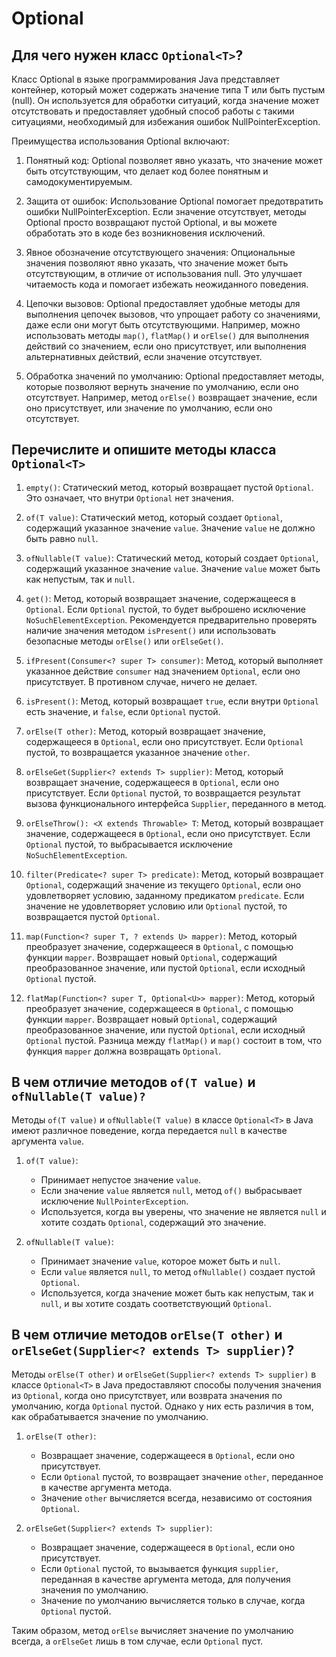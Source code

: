 # Optional

## Для чего нужен класс `Optional<T>`?

Класс Optional<T> в языке программирования Java представляет контейнер, который может содержать значение типа T или быть
пустым (null). Он используется для обработки ситуаций, когда значение может отсутствовать и предоставляет удобный способ
работы с такими ситуациями, необходимый для избежания ошибок NullPointerException.

Преимущества использования Optional<T> включают:

1. Понятный код: Optional<T> позволяет явно указать, что значение может быть отсутствующим, что делает код более
   понятным и самодокументируемым.

2. Защита от ошибок: Использование Optional<T> помогает предотвратить ошибки NullPointerException. Если значение
   отсутствует, методы Optional<T> просто возвращают пустой Optional, и вы можете обработать это в коде без
   возникновения исключений.

3. Явное обозначение отсутствующего значения: Опциональные значения позволяют явно указать, что значение может быть
   отсутствующим, в отличие от использования null. Это улучшает читаемость кода и помогает избежать неожиданного
   поведения.

4. Цепочки вызовов: Optional<T> предоставляет удобные методы для выполнения цепочек вызовов, что упрощает работу со
   значениями, даже если они могут быть отсутствующими. Например, можно использовать методы `map()`, `flatMap()`
   и `orElse()` для выполнения действий со значением, если оно присутствует, или выполнения альтернативных действий,
   если значение отсутствует.

5. Обработка значений по умолчанию: Optional<T> предоставляет методы, которые позволяют вернуть значение по умолчанию,
   если оно отсутствует. Например, метод `orElse()` возвращает значение, если оно присутствует, или значение по
   умолчанию, если оно отсутствует.

## Перечислите и опишите методы класса `Optional<T>`

1. `empty()`: Статический метод, который возвращает пустой `Optional`. Это означает, что внутри `Optional` нет значения.

2. `of(T value)`: Статический метод, который создает `Optional`, содержащий указанное значение `value`. Значение `value`
   не должно быть равно `null`.

3. `ofNullable(T value)`: Статический метод, который создает `Optional`, содержащий указанное значение `value`.
   Значение `value` может быть как непустым, так и `null`.

4. `get()`: Метод, который возвращает значение, содержащееся в `Optional`. Если `Optional` пустой, то будет выброшено
   исключение `NoSuchElementException`. Рекомендуется предварительно проверять наличие значения методом `isPresent()`
   или использовать безопасные методы `orElse()` или `orElseGet()`.

5. `ifPresent(Consumer<? super T> consumer)`: Метод, который выполняет указанное действие `consumer` над
   значением `Optional`, если оно присутствует. В противном случае, ничего не делает.

6. `isPresent()`: Метод, который возвращает `true`, если внутри `Optional` есть значение, и `false`, если `Optional`
   пустой.

7. `orElse(T other)`: Метод, который возвращает значение, содержащееся в `Optional`, если оно присутствует.
   Если `Optional` пустой, то возвращается указанное значение `other`.

8. `orElseGet(Supplier<? extends T> supplier)`: Метод, который возвращает значение, содержащееся в `Optional`, если оно
   присутствует. Если `Optional` пустой, то возвращается результат вызова функционального интерфейса `Supplier`,
   переданного в метод.

9. `orElseThrow(): <X extends Throwable> T`: Метод, который возвращает значение, содержащееся в `Optional`, если оно
   присутствует. Если `Optional` пустой, то выбрасывается исключение `NoSuchElementException`.

10. `filter(Predicate<? super T> predicate)`: Метод, который возвращает `Optional`, содержащий значение из
    текущего `Optional`, если оно удовлетворяет условию, заданному предикатом `predicate`. Если значение не
    удовлетворяет условию или `Optional` пустой, то возвращается пустой `Optional`.

11. `map(Function<? super T, ? extends U> mapper)`: Метод, который преобразует значение, содержащееся в `Optional`, с
    помощью функции `mapper`. Возвращает новый `Optional`, содержащий преобразованное значение, или пустой `Optional`,
    если исходный `Optional` пустой.

12. `flatMap(Function<? super T, Optional<U>> mapper)`: Метод, который преобразует значение, содержащееся в `Optional`,
    с помощью функции `mapper`. Возвращает новый `Optional`, содержащий преобразованное значение, или пустой `Optional`,
    если исходный `Optional` пустой. Разница между `flatMap()` и `map()` состоит в том, что функция `mapper` должна
    возвращать `Optional`.

## В чем отличие методов `of(T value)` и `ofNullable(T value)?`

Методы `of(T value)` и `ofNullable(T value)` в классе `Optional<T>` в Java имеют различное поведение, когда
передается `null` в качестве аргумента `value`.

1. `of(T value)`:
    - Принимает непустое значение `value`.
    - Если значение `value` является `null`, метод `of()` выбрасывает исключение `NullPointerException`.
    - Используется, когда вы уверены, что значение не является `null` и хотите создать `Optional`, содержащий это
      значение.

2. `ofNullable(T value)`:
    - Принимает значение `value`, которое может быть и `null`.
    - Если `value` является `null`, то метод `ofNullable()` создает пустой `Optional`.
    - Используется, когда значение может быть как непустым, так и `null`, и вы хотите создать
      соответствующий `Optional`.

## В чем отличие методов `orElse(T other)` и `orElseGet(Supplier<? extends T> supplier)`?

Методы `orElse(T other)` и `orElseGet(Supplier<? extends T> supplier)` в классе `Optional<T>` в Java предоставляют
способы получения значения из `Optional`, когда оно присутствует, или возврата значения по умолчанию, когда `Optional`
пустой. Однако у них есть различия в том, как обрабатывается значение по умолчанию.

1. `orElse(T other)`:
    - Возвращает значение, содержащееся в `Optional`, если оно присутствует.
    - Если `Optional` пустой, то возвращает значение `other`, переданное в качестве аргумента метода.
    - Значение `other` вычисляется всегда, независимо от состояния `Optional`.

2. `orElseGet(Supplier<? extends T> supplier)`:
    - Возвращает значение, содержащееся в `Optional`, если оно присутствует.
    - Если `Optional` пустой, то вызывается функция `supplier`, переданная в качестве аргумента метода, для получения
      значения по умолчанию.
    - Значение по умолчанию вычисляется только в случае, когда `Optional` пустой.

Таким образом, метод `orElse` вычисляет значение по умолчанию всегда, а `orElseGet` лишь в том случае, если `Optional`
пуст.
